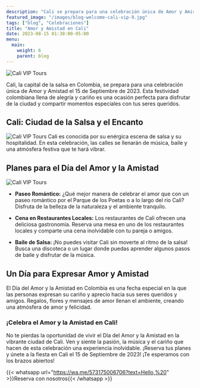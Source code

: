 ```yaml
---
description: "Cali se prepara para una celebración única de Amor y Amistad el 15 de Septiembre de 2023. Esta festividad colombiana llena de alegría y cariño es una ocasión perfecta para disfrutar de la ciudad y compartir momentos especiales con tus seres queridos."
featured_image: "/images/blog-welcome-cali-vip-9.jpg"
tags: ["blog", "Celebraciones"]
title: "Amor y Amistad en Cali"
date: 2023-08-15 01:30:00-05:00
menu:
  main:
    weight: 6
    parent: blog
---
```


![Cali VIP Tours](/images/blog-welcome-cali-vip-3.jpg)

Cali, la capital de la salsa en Colombia, se prepara para una celebración única de Amor y Amistad el 15 de Septiembre de 2023. Esta festividad colombiana llena de alegría y cariño es una ocasión perfecta para disfrutar de la ciudad y compartir momentos especiales con tus seres queridos.

## Cali: Ciudad de la Salsa y el Encanto

![Cali VIP Tours](/images/blog-welcome-cali-vip-4.jpg)
Cali es conocida por su enérgica escena de salsa y su hospitalidad. En esta celebración, las calles se llenarán de música, baile y una atmósfera festiva que te hará vibrar.

## Planes para el Día del Amor y la Amistad

![Cali VIP Tours](/images/blog-welcome-cali-vip-5.jpg)

- **Paseo Romántico:** ¿Qué mejor manera de celebrar el amor que con un paseo romántico por el Parque de los Poetas o a lo largo del río Cali? Disfruta de la belleza de la naturaleza y el ambiente tranquilo.

- **Cena en Restaurantes Locales:** Los restaurantes de Cali ofrecen una deliciosa gastronomía. Reserva una mesa en uno de los restaurantes locales y comparte una cena inolvidable con tu pareja o amigos.

- **Baile de Salsa:** ¡No puedes visitar Cali sin moverte al ritmo de la salsa! Busca una discoteca o un lugar donde puedas aprender algunos pasos de baile y disfrutar de la música.

## Un Día para Expresar Amor y Amistad

El Día del Amor y la Amistad en Colombia es una fecha especial en la que las personas expresan su cariño y aprecio hacia sus seres queridos y amigos. Regalos, flores y mensajes de amor llenan el ambiente, creando una atmósfera de amor y felicidad.

### ¡Celebra el Amor y la Amistad en Cali!

No te pierdas la oportunidad de vivir el Día del Amor y la Amistad en la vibrante ciudad de Cali. Ven y siente la pasión, la música y el cariño que hacen de esta celebración una experiencia inolvidable. ¡Reserva tus planes y únete a la fiesta en Cali el 15 de Septiembre de 2023! ¡Te esperamos con los brazos abiertos!

{{< whatsapp url="https://wa.me/573175006706?text=Hello,%20" >}}Reserva con nosotros{{< /whatsapp >}}
